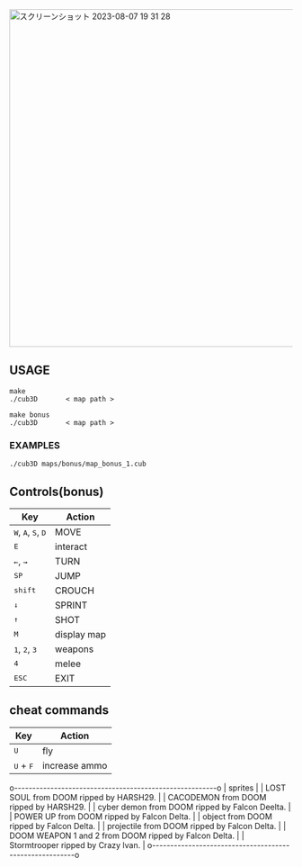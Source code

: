 
<img width="600" alt="スクリーンショット 2023-08-07 19 31 28" src="https://github.com/tkodai42/cub3d/assets/74499576/a90f7a3b-35f8-42bd-bffc-c4daf7d4737f">

## USAGE
```
make
./cub3D       < map path >

make bonus
./cub3D       < map path >
```


### EXAMPLES
```
./cub3D maps/bonus/map_bonus_1.cub
```
## Controls(bonus)
 
| Key | Action |
|---|---|
| <kbd>W</kbd>, <kbd>A</kbd>, <kbd>S</kbd>, <kbd>D</kbd> | MOVE |
| <kbd>E</kbd>| interact |
| <kbd>←</kbd>, <kbd>→</kbd>| TURN |
| <kbd>SP</kbd>| JUMP |
| <kbd>shift</kbd>| CROUCH |
| <kbd>↓</kbd>| SPRINT |
| <kbd>↑</kbd>| SHOT |
| <kbd>M</kbd>| display map |
| <kbd>1</kbd>, <kbd>2</kbd>, <kbd>3</kbd> | weapons |
| <kbd>4</kbd>| melee |
| <kbd>ESC</kbd>| EXIT |

## cheat commands

| Key | Action |
|---|---|
| <kbd>U</kbd>| fly |
| <kbd>U</kbd> + <kbd>F</kbd> | increase ammo |

o--------------------------------------------------------o
| sprites                                                |
| LOST SOUL from DOOM ripped by HARSH29.                 |
| CACODEMON from DOOM ripped by HARSH29.                 |
| cyber demon from DOOM ripped by Falcon Deelta.         |
| POWER UP from DOOM ripped by Falcon Delta.             |
| object from DOOM ripped by Falcon Delta.               |
| projectile from DOOM ripped by Falcon Delta.           |
| DOOM WEAPON 1 and 2 from DOOM ripped by Falcon Delta.  |
| Stormtrooper ripped by Crazy lvan.                     |
o--------------------------------------------------------o
